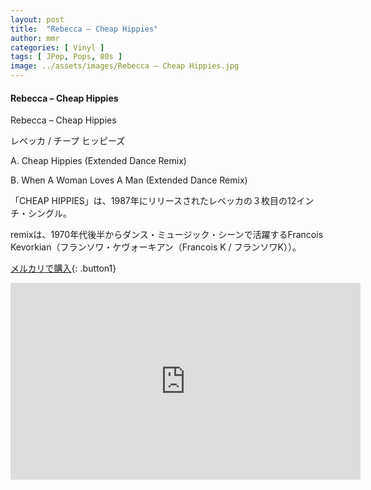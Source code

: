 ```yaml
---
layout: post
title:  "Rebecca – Cheap Hippies"
author: mmr
categories: [ Vinyl ]
tags: [ JPop, Pops, 80s ]
image: ../assets/images/Rebecca – Cheap Hippies.jpg
---
```


#### Rebecca – Cheap Hippies

Rebecca – Cheap Hippies

レベッカ / チープ ヒッピーズ

A. Cheap Hippies (Extended Dance Remix)

B. When A Woman Loves A Man (Extended Dance Remix)

「CHEAP HIPPIES」は、1987年にリリースされたレベッカの３枚目の12インチ・シングル。

remixは、1970年代後半からダンス・ミュージック・シーンで活躍するFrancois Kevorkian（フランソワ・ケヴォーキアン（Francois K / フランソワK））。

[メルカリで購入](https://jp.mercari.com/item/m51108809980?afid=6142608987){: .button1}


<iframe width="560" height="315" src="https://www.youtube.com/embed/P90MxW5lrnc?si=XLY_dcejJ3EnRyiC" title="YouTube video player" frameborder="0" allow="accelerometer; autoplay; clipboard-write; encrypted-media; gyroscope; picture-in-picture; web-share" referrerpolicy="strict-origin-when-cross-origin" allowfullscreen></iframe>
